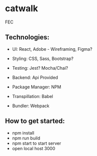 # catwalk
FEC

## Technologies:

- UI: React, Adobe - Wireframing, Figma?

- Styling: CSS, Sass, Bootstrap?

- Testing: Jest? Mocha/Chai?

- Backend: Api Provided

- Package Manager: NPM

- Transpillation: Babel

- Bundler: Webpack

## How to get started:

- npm install
- npm run build
- npm start to start server
- open local host 3000